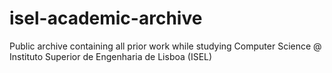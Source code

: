 # isel-academic-archive
Public archive containing all prior work while studying Computer Science @ Instituto Superior de Engenharia de Lisboa (ISEL)
